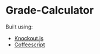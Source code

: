 Grade-Calculator
================

Built using:

* [Knockout.js](http://knockoutjs.com)
* [Coffeescript](http://coffeescript.org)
